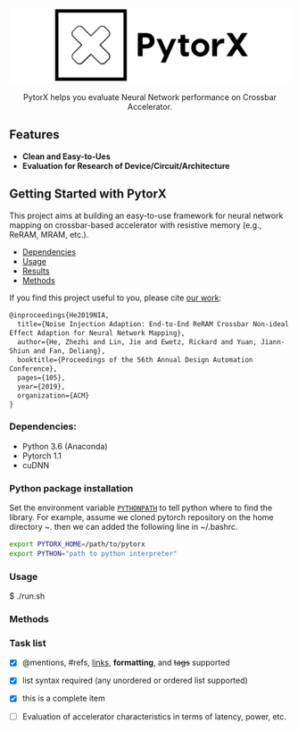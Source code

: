 <!-- ---
markdown:
  image_dir: /assets
  path: README.md
  ignore_from_front_matter: true
  absolute_image_path: false #是否使用绝对（相对于项目文件夹）图片路径
--- -->

<p align="center">
  <img src="./imgs/pytorx_logo3.jpeg" alt="PytorX: s" width="850">
  <br>
  <!-- <a href="https://travis-ci.org/lord/slate"><img src="https://travis-ci.org/lord/slate.svg?branch=master" alt="Build Status"></a> -->
</p>

<p align="center">PytorX helps you evaluate Neural Network performance on Crossbar Accelerator.</p>

Features
--------------------------------------------------------------------------------

* **Clean and Easy-to-Ues** <!-- — Built on pytorch and GPU enabled -->
* **Evaluation for Research of Device/Circuit/Architecture** 

<!-- * **Monitor integrated** — The functions -->

Getting Started with PytorX
------------------------------

This project aims at building an easy-to-use framework for neural network mapping on crossbar-based accelerator with resistive memory (e.g., ReRAM, MRAM, etc.).


- [Dependencies](#Dependencies)
- [Usage](#Usage)
- [Results](#Results)
- [Methods](#Methods)


If you find this project useful to you, please cite [our work](https://arxiv.org/abs/1807.07948):
```
@inproceedings{He2019NIA,
  title={Noise Injection Adaption: End-to-End ReRAM Crossbar Non-ideal Effect Adaption for Neural Network Mapping},
  author={He, Zhezhi and Lin, Jie and Ewetz, Rickard and Yuan, Jiann-Shiun and Fan, Deliang},
  booktitle={Proceedings of the 56th Annual Design Automation Conference},
  pages={105},
  year={2019},
  organization={ACM}
}
```
### Dependencies:

* Python 3.6 (Anaconda)
* Pytorch 1.1 
* cuDNN 

### Python package installation

Set the environment variable [`PYTHONPATH`](https://docs.python.org/3/using/cmdline.html#envvar-PYTHONPATH) to tell python where to find the library. For example, assume we cloned pytorch repository on the home directory ~. then we can added the following line in ~/.bashrc. 

```bash {.line-numbers}
export PYTORX_HOME=/path/to/pytorx
export PYTHON="path to python interpreter"
```
<!-- 
```bash {.line-numbers}
python main.py --
``` -->

### Usage

$ ./run.sh

### Methods

### Task list
- [x] @mentions, #refs, [links](), **formatting**, and <del>tags</del> supported
- [x] list syntax required (any unordered or ordered list supported)
- [x] this is a complete item
- [ ] Evaluation of accelerator characteristics in terms of latency, power, etc.

